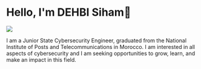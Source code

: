 # Hello, I'm DEHBI Siham👋
<a href="https://linkedin.com/in/siham-dehbi"><img src="https://img.shields.io/badge/-LinkedIn-0072b1?&style=for-the-badge&logo=linkedin&logoColor=white" /></a>

I am a Junior State Cybersecurity Engineer, graduated from the National Institute of Posts and Telecommunications in Morocco. I am interested in all aspects of cybersecurity and I am seeking opportunities to grow, learn, and make an impact in this field.

<!--
**DEHBI-cyber/DEHBI-cyber** is a ✨ _special_ ✨ repository because its `README.md` (this file) appears on your GitHub profile.

Here are some ideas to get you started:

- 🔭 I’m currently working on ...
- 🌱 I’m currently learning ...
- 👯 I’m looking to collaborate on ...
- 🤔 I’m looking for help with ...
- 💬 Ask me about ...
- 📫 How to reach me: ...
- 😄 Pronouns: ...
- ⚡ Fun fact: ...
-->
